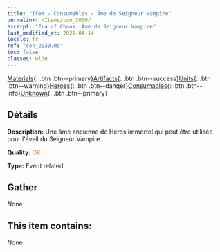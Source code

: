 ```yaml
---
title: "Item - Consumables - Âme de Seigneur Vampire"
permalink: /Items/con_2030/
excerpt: "Era of Chaos  Âme de Seigneur Vampire"
last_modified_at: 2021-04-14
locale: fr
ref: "con_2030.md"
toc: false
classes: wide
---
```

 [Materials](/fr/Items/){: .btn .btn--primary}[Artifacts](/fr/Items/Artifacts/){: .btn .btn--success}[Units](/fr/Items/Units/){: .btn .btn--warning}[Heroes](/fr/Items/Heroes/){: .btn .btn--danger}[Consumables](/fr/Items/Consumables/){: .btn .btn--info}[Unknown](/fr/Items/Unknown/){: .btn .btn--primary}

## Détails
 **Description:** Une âme ancienne de Héros immortel qui peut être utilisée pour l'éveil du Seigneur Vampire.

 **Quality:** <span style="color: #FF8C00">OK</span>

 **Type:** Event related

## Gather

  None

## This item contains:

  None

